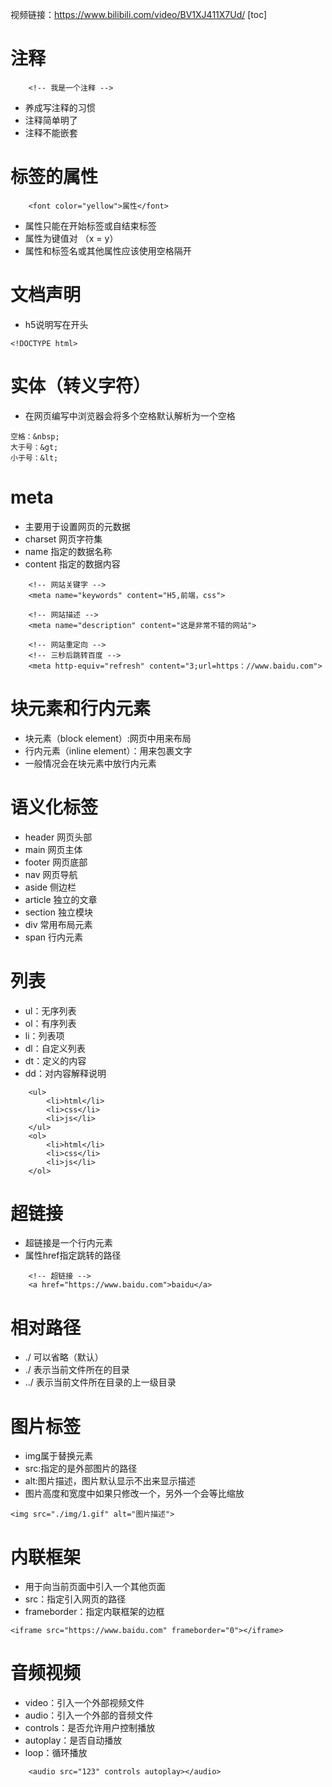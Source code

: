 视频链接：https://www.bilibili.com/video/BV1XJ411X7Ud/ 
[toc]

# 注释
```
    <!-- 我是一个注释 -->
```
- 养成写注释的习惯
- 注释简单明了
- 注释不能嵌套

# 标签的属性
```
    <font color="yellow">属性</font>
```

- 属性只能在开始标签或自结束标签
- 属性为键值对 （x = y）
- 属性和标签名或其他属性应该使用空格隔开

# 文档声明
- h5说明写在开头
```
<!DOCTYPE html> 
```

# 实体（转义字符）
- 在网页编写中浏览器会将多个空格默认解析为一个空格
```
空格：&nbsp;
大于号：&gt;
小于号：&lt;
```

# meta
- 主要用于设置网页的元数据
- charset 网页字符集
- name 指定的数据名称
- content 指定的数据内容

```
    <!-- 网站关键字 -->
    <meta name="keywords" content="H5,前端，css"> 

    <!-- 网站描述 -->
    <meta name="description" content="这是非常不错的网站">

    <!-- 网站重定向 -->
    <!-- 三秒后跳转百度 -->
    <meta http-equiv="refresh" content="3;url=https：//www.baidu.com">
```

# 块元素和行内元素
- 块元素（block element）:网页中用来布局
- 行内元素（inline element）：用来包裹文字
- 一般情况会在块元素中放行内元素

# 语义化标签
- header 网页头部
- main 网页主体
- footer 网页底部
- nav 网页导航
- aside 侧边栏
- article 独立的文章
- section 独立模块
- div 常用布局元素
- span 行内元素

# 列表
- ul：无序列表
- ol：有序列表
- li：列表项
- dl：自定义列表
- dt：定义的内容
- dd：对内容解释说明

```
    <ul>
        <li>html</li>
        <li>css</li>
        <li>js</li>
    </ul>
    <ol>
        <li>html</li>
        <li>css</li>
        <li>js</li>
    </ol>
```

# 超链接
- 超链接是一个行内元素
- 属性href指定跳转的路径

```
    <!-- 超链接 -->
    <a href="https://www.baidu.com">baidu</a>
```

# 相对路径
- ./ 可以省略（默认）
- ./ 表示当前文件所在的目录
- ../ 表示当前文件所在目录的上一级目录

# 图片标签
- img属于替换元素
- src:指定的是外部图片的路径
- alt:图片描述，图片默认显示不出来显示描述
- 图片高度和宽度中如果只修改一个，另外一个会等比缩放
```
<img src="./img/1.gif" alt="图片描述">
```

# 内联框架
- 用于向当前页面中引入一个其他页面
- src：指定引入网页的路径
- frameborder：指定内联框架的边框

```
<iframe src="https://www.baidu.com" frameborder="0"></iframe>
```

# 音频视频
- video：引入一个外部视频文件
- audio：引入一个外部的音频文件
- controls：是否允许用户控制播放
- autoplay：是否自动播放
- loop：循环播放
```
    <audio src="123" controls autoplay></audio>
```